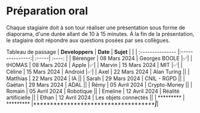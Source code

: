 # Préparation oral

Chaque stagiaire doit à son tour réaliser une présentation sous forme de diaporama, d'une durée allant de 10 à 15 minutes. 
 À la fin de la présentation, le stagiaire doit répondre aux questions posées par ses collègues.
 

Tableau de passage
| **Developpers**  | **Date**          | **Sujet** |     |
| :--------------- |:---------------:| :-----| :----: |
| Bérenger  |   08 Mars 2024        |  Georges BOOLE  |✅|
| tHOMAS  | 08 Mars 2024            |   Apple |✅|
| Marvin  | 15 Mars 2024         |    MIT |✅|
| Céline  | 15 Mars 2024          |    Android |✅|
| Axel  | 22 Mars 2024          |    Alan Turing ||
| Matthias  | 22 Mars 2024          |    IA ||
| Sarah  | 29 Mars 2024         |    CNIL - RGPD ||
| Gaëtan  | 29 Mars 2024          |    ADAL ||
| Rémy  | 05 Avril 2024          |    Crypto-Money ||
| Romain  | 05 Avril 2024          |    Robotique ||
| Emeline  | 12 Avril 2024          |    Réalité artificielle ||
| Ethan  | 12 Avril 2024          |    Les objets connectés ||
| *********  | ********* |*******************************************|*******|


